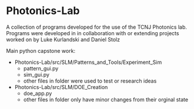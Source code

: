 # Photonics-Lab
A collection of programs developed for the use of the TCNJ Photonics lab. Programs were developed in in collaboration with or extending projects worked on by Luke Kurlandski and Daniel Stolz

Main python capstone work:
* Photonics-Lab/src/SLM/Patterns_and_Tools/Experiment_Sim
  * pattern_gui.py
  * sim_gui.py
  * other files in folder were used to test or research ideas
* Photonics-Lab/src/SLM/DOE_Creation
  * doe_app.py
  * other files in folder only have minor changes from their orginal state
